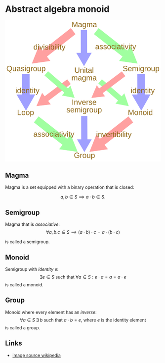 # Abstract algebra monoid

![Magme to group](../assets/Magma_to_group4.svg)

## Magma

Magma is a set equipped with a binary operation that is closed:

$$
 a,b \in S \implies a \cdot b \in S.
$$

## Semigroup

Magma that is _associative_:
$$
 \forall a, b. c \in S \implies (a \cdot b) \cdot c = a \cdot (b \cdot c)
$$

is called a semigroup.

## Monoid

Semigroup with _identity_ $e$:
$$
 \exists e \in S \text{ such that }  \forall a \in S: e \cdot a = a = a \cdot e
$$
is called a monoid.

## Group

Monoid where every element has an _inverse_:
$$
  \forall a \in S \; \exists \; b \text{ such that } a \cdot b = e \text{, where }e\text{ is the identity element}
$$
 is called a group.

## Links

- [image source wikipedia](https://en.wikipedia.org/wiki/Semigroup)
